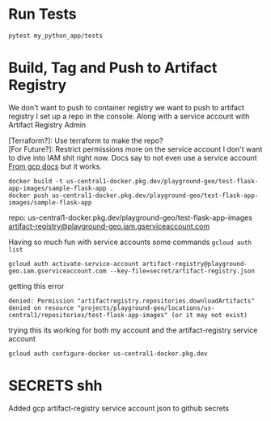 # Run Tests
`pytest my_python_app/tests`


[comment]: <> (# <s> Build, Tag and Push to gcr* </s>)
[comment]: <> (docker build -t sample-flask-app .)
[comment]: <> (docker tag sample-flask-app gcr.io/playground-geo/sample-flask-app)
[comment]: <> (docker push gcr.io/playground-geo/sample-flask-app)

# Build, Tag and Push to Artifact Registry

We don't want to push to container registry we want to push to artifact registry I set up a repo in the console.
Along with a service account with Artifact Registry Admin

[Terraform?]: Use terraform to make the repo? \
[For Future?]: Restrict permissions more on the service account I don't want to dive into IAM shit right now.
Docs say to not even use a service account [From gcp docs](https://cloud.google.com/artifact-registry/docs/docker/authentication)
but it works.


```
docker build -t us-central1-docker.pkg.dev/playground-geo/test-flask-app-images/sample-flask-app .
docker push us-central1-docker.pkg.dev/playground-geo/test-flask-app-images/sample-flask-app
```
repo: us-central1-docker.pkg.dev/playground-geo/test-flask-app-images
artifact-registry@playground-geo.iam.gserviceaccount.com

Having so much fun with service accounts some commands
`gcloud auth list`

`gcloud auth activate-service-account artifact-registry@playground-geo.iam.gserviceaccount.com --key-file=secret/artifact-registry.json`

getting this error
```
denied: Permission "artifactregistry.repositories.downloadArtifacts" denied on resource "projects/playground-geo/locations/us-central1/repositories/test-flask-app-images" (or it may not exist)
```

trying this its working for both my account and the artifact-registry service account
```
gcloud auth configure-docker us-central1-docker.pkg.dev
```


# SECRETS shh
Added gcp artifact-registry service account json to github secrets
